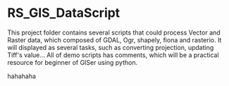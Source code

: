 # RS_GIS_DataScript
This project folder contains several scripts that could process Vector and Raster data, which composed of GDAL, Ogr, shapely, fiona and rasterio. It will displayed as several tasks, such as converting projection, updating Tiff's value... All of demo scripts has comments, which will be a practical resource for beginner of GISer using python.  

hahahaha